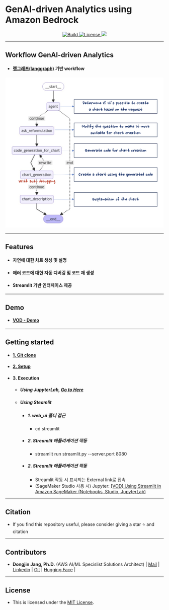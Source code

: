 <h1 align="left"><b>GenAI-driven Analytics using Amazon Bedrock</b></h1>
<p align="center">
    <a href="https://github.com/aws-samples">
            <img alt="Build" src="https://img.shields.io/badge/Contribution-Welcome-blue">
    </a>
    <a href="https://github.com/aws-samples/aws-ai-ml-workshop-kr/blob/master/LICENSE">
        <img alt="License" src="https://img.shields.io/badge/LICENSE-MIT-green">
    </a>
    <a href="https://hits.seeyoufarm.com"><img src="https://hits.seeyoufarm.com/api/count/incr/badge.svg?url=https%3A%2F%2Fgithub.com%2Faws-samples%2Faws-ai-ml-workshop-kr%2Ftree%2Fmaster%2Fgenai%2Faws-gen-ai-kr%2F20_applications%2F09_genai_analytics&count_bg=%2379C83D&title_bg=%23555555&icon=&icon_color=%23E7E7E7&title=hits&edge_flat=false"/>
    </a>
</p>



- - -

## <div id="Main">**Workflow GenAI-driven Analytics**</div>
- #### <span style="#FF69B4;"> [랭그래프(langgraph)](https://langchain-ai.github.io/langgraph/) 기반 workflow</span>
<img src="./imgs/workflow.png"  width="600">

- - -
## <div id="Features">**Features**</div>
- #### <span style="#FF69B4;"> 자연에 대한 차트 생성 및 설명</span>
- #### <span style="#FF69B4;"> 에러 코드에 대한 자동 디버깅 및 코드 재 생성</span>
- #### <span style="#FF69B4;"> Streamlit 기반 인터페이스 제공</span>

- - -
## <div id="Demo">**Demo**</div>
- #### <span style="#FF69B4;"> [VOD - Demo](https://www.youtube.com/watch?v=tX0QxRTpC2o)</span>

- - -

## <div id="Started">**Getting started**</div>
- #### <span style="#FF69B4;"> [1. Git clone](https://github.com/aws-samples/aws-ai-ml-workshop-kr.git)</span>
- #### <span style="#FF69B4;"> [2. Setup](./setup.ipynb)</span>
- #### <span style="#FF69B4;"> 3. Execution</span>
  - ##### <span style="#FF69B4;"> Using JupyterLab, [Go to Here](./01_analysis-agent.ipynb)</span>
  - ##### <span style="#FF69B4;"> Using Steamlit </span>
      - ##### <span style="#FF69B4;"> 1. web_ui 폴더 접근</span>
          - cd streamlit
      - ##### <span style="#FF69B4;"> 2. Streamlit 애플리케이션 작동</span>
          - streamlit run streamlit.py --server.port 8080
      - ##### <span style="#FF69B4;"> 2. Streamlit 애플리케이션 작동</span>
          - Streamlit 작동 시 표시되는 External link로 접속
          - (SageMaker Studio 사용 시) Jupyter: [[VOD] Using Streamlit in Amazon SageMaker (Notebooks, Studio, JupyterLab)](https://www.youtube.com/watch?v=ClQdxXPgv6o)
            
- - -

## <div id="Citation">**Citation**</div>
- <span style="#FF69B4;"> If you find this repository useful, please consider giving a star ⭐ and citation</span>
- - -

## <div id="Contributors">**Contributors**</div>
- <span style="#FF69B4;"> **Dongjin Jang, Ph.D.** (AWS AI/ML Specislist Solutions Architect) | [Mail](mailto:dongjinj@amazon.com) | [Linkedin](https://www.linkedin.com/in/dongjin-jang-kr/) | [Git](https://github.com/dongjin-ml) | [Hugging Face](https://huggingface.co/Dongjin-kr) |</span>
- - -

## <div id="License">**License**</div>
- <span style="#FF69B4;"> This is licensed under the [MIT License](https://github.com/aws-samples/aws-ai-ml-workshop-kr/blob/master/LICENSE). </span>